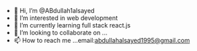 - 👋 Hi, I’m @ABdullah1alsayed
- 👀 I’m interested in web development
- 🌱 I’m currently learning full stack react.js
- 💞️ I’m looking to collaborate on ...
- 📫 How to reach me ...email:abdullahalsayed1995@gmail.com

<!---
ABdullah1alsayed/ABdullah1alsayed is a ✨ special ✨ repository because its `README.md` (this file) appears on your GitHub profile.
You can click the Preview link to take a look at your changes.
--->

